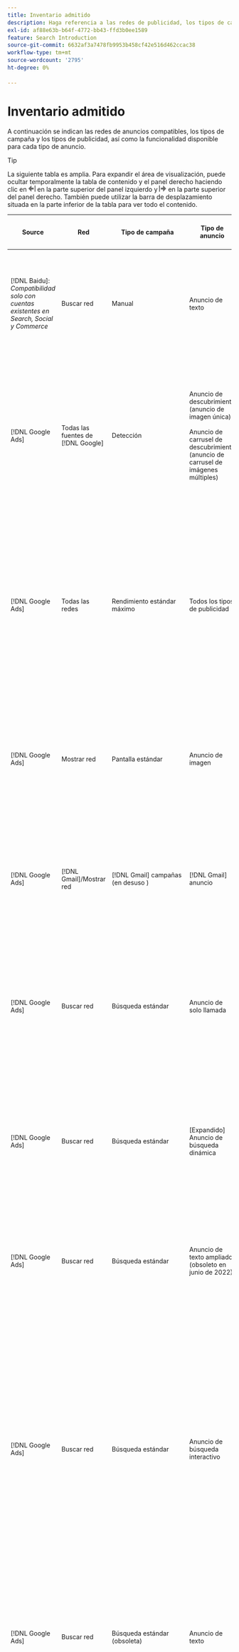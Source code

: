 ```yaml
---
title: Inventario admitido
description: Haga referencia a las redes de publicidad, los tipos de campaña y los tipos de publicidad admitidos.
exl-id: af88e63b-b64f-4772-bb43-ffd3b0ee1589
feature: Search Introduction
source-git-commit: 6632af3a7478fb9953b458cf42e516d462ccac38
workflow-type: tm+mt
source-wordcount: '2795'
ht-degree: 0%

---
```


# Inventario admitido

A continuación se indican las redes de anuncios compatibles, los tipos de campaña y los tipos de publicidad, así como la funcionalidad disponible para cada tipo de anuncio.

>[!TIP]
>
>La siguiente tabla es amplia. Para expandir el área de visualización, puede ocultar temporalmente la tabla de contenido y el panel derecho haciendo clic en ![Ocultar panel izquierdo](/help/dsp/assets/hide-left-pane.png "Ocultar panel izquierdo") en la parte superior del panel izquierdo y ![Ocultar panel derecho](/help/dsp/assets/hide-right-pane.png "Ocultar panel derecho") en la parte superior del panel derecho. También puede utilizar la barra de desplazamiento situada en la parte inferior de la tabla para ver todo el contenido.

| Source | Red | Tipo de campaña | Tipo de anuncio | Sincronizar y ver | Crear/editar | Seguimiento[^1] | Optimización | Informe[^2] | Soporte técnico de Adobe Analytics[^3] |
|----|----|----|----|----|----|----|----|----|----|
| [!DNL Baidu]: *Compatibilidad solo con cuentas existentes en Search, Social y Commerce* | Buscar red | Manual | Anuncio de texto | Sincronización automática mediante API | Utilizando [vistas de administración de campañas](/help/search-social-commerce/campaign-management/campaigns/campaign-management-options.md) y [hojas de edición por lotes](/help/search-social-commerce/campaign-management/bulksheets/bulksheet-about.md) | Sí | Campañas solo con estrategia de oferta de CPC manual | Datos de nivel de anuncio | Datos de Analytics para buscar, medios sociales y Commerce<br><br>Datos de nivel de anuncio de Search, Social y Commerce a Analytics |
| [!DNL Google Ads] | Todas las fuentes de [!DNL Google] | Detección | Anuncio de descubrimiento (anuncio de imagen única)<br><br>Anuncio de carrusel de descubrimiento (anuncio de carrusel de imágenes múltiples) | Sincronización automática mediante API | — | Sí | En portafolios híbridos solamente se establecen <br><br>los objetivos de ofertas y de estrategia de oferta en el nivel de campaña, junto con los presupuestos de campaña, según corresponda para el tipo de optimización. | Datos de nivel de anuncio | Datos de nivel de anuncio en Search, Social y Commerce [con el código de seguimiento de ID de AMO actualizado](/help/integrations/analytics/ids.md#amo-id-formats)[^4]<br><br>Datos de nivel de anuncio de Search, Social y Commerce a Analytics |
| [!DNL Google Ads] | Todas las redes | Rendimiento estándar máximo | Todos los tipos de publicidad | Sincronización automática mediante API | Cree o edite recursos de campañas y cárguelos dentro de la configuración de campañas en [!UICONTROL Campaigns] > [!UICONTROL Campaigns]<br><br>Solo está disponible la configuración necesaria. Para ver la configuración opcional y enumerar grupos, inicie sesión en el editor de [!DNL [!DNL Google Ads] Ads]. | Sí | En portafolios híbridos, solo se establecen <br><br>objetivos de estrategia de oferta en el nivel de campaña, junto con los presupuestos de campaña. | Datos de nivel de campaña<br><br>Los datos de los grupos de anuncios no están disponibles y la red de anuncios no proporciona datos de nivel de anuncios. | Datos de Analytics a los datos de Search, Social y Commerce<br><br>Datos de campaña de Search, Social y Commerce a Analytics. Requiere el [código de seguimiento de ID de AMO](/help/integrations/analytics/ids.md#amo-id-formats) actualizado. |
| [!DNL Google Ads] | Mostrar red | Pantalla estándar | Anuncio de imagen | Sincronización automática mediante API | Editar la dirección URL y el estado solo mediante [hojas de edición masiva](/help/search-social-commerce/campaign-management/bulksheets/bulksheet-about.md) | Sí, cuando agrega manualmente etiquetas de rastreo de clics a plantillas de seguimiento dentro de la red de publicidad | — | Datos de nivel de anuncio, pero sin datos de visualización | Datos de Analytics a Search, Social y Commerce<br><br>Datos de nivel de anuncio de Search, Social y Commerce a Analytics, pero sin datos de visualización |
| [!DNL Google Ads] | [!DNL Gmail]/Mostrar red | [!DNL Gmail] campañas (en desuso ) | [!DNL Gmail] anuncio | Sin sincronización | — | — | — | Solo datos heredados de nivel de campaña | Datos de Analytics heredados a Search, Social y Commerce<br><br>Datos de nivel de campaña heredados de Search, Social y Commerce a Analytics |
| [!DNL Google Ads] | Buscar red | Búsqueda estándar | Anuncio de solo llamada | Sincronización automática mediante API | Usando [vistas de administración de campañas](/help/search-social-commerce/campaign-management/campaigns/campaign-management-options.md) | Sí, mediante el sufijo de página de aterrizaje de nivel de cuenta y la plantilla de seguimiento, o bien agregándolos manualmente al nivel de anuncio en el Administrador de [!DNL [!DNL Google Ads] anuncios] | — | Solo impresiones y clics a nivel de grupo de anuncios desde la red de publicidad; sin ingresos | — |
| [!DNL Google Ads] | Buscar red | Búsqueda estándar | \[Expandido\] Anuncio de búsqueda dinámica | Sincronización automática mediante API | Utilizando [vistas de administración de campañas](/help/search-social-commerce/campaign-management/campaigns/campaign-management-options.md) y [hojas de edición por lotes](/help/search-social-commerce/campaign-management/bulksheets/bulksheet-about.md) | Sí | Sí<br><br>Para grupos de anuncios cuando la campaña especifica un dominio de sitio web; de lo contrario, para destinos de búsqueda dinámica. | Datos de nivel de campaña y de grupo de anuncios<br><br>La red de anuncios no proporciona datos de nivel de anuncios. | Datos de Analytics para buscar, medios sociales y Commerce<br><br>Datos de nivel de campaña y de grupo de publicidad de Buscar, medios sociales y Commerce a Analytics |
| [!DNL Google Ads] | Buscar red | Búsqueda estándar | Anuncio de texto ampliado (obsoleto en junio de 2022) | Sincronización automática mediante API | Eliminación solo mediante [vistas de administración de campañas](/help/search-social-commerce/campaign-management/campaigns/campaign-management-options.md), [hojas de edición por lotes](/help/search-social-commerce/campaign-management/bulksheets/bulksheet-about.md) y [fuentes de administración de inventario](/help/search-social-commerce/campaign-management/inventory-feeds/inventory-feeds-about.md) | Sí | — | Datos de nivel de anuncio | Datos de Analytics para buscar, medios sociales y Commerce<br><br>Datos de nivel de anuncio de Search, Social y Commerce a Analytics |
| [!DNL Google Ads] | Buscar red | Búsqueda estándar | Anuncio de búsqueda interactivo | Sincronización automática mediante API | Usando [vistas de administración de campañas](/help/search-social-commerce/campaign-management/campaigns/campaign-management-options.md), [hojas de edición masiva](/help/search-social-commerce/campaign-management/bulksheets/bulksheet-about.md) y [fuentes de administración de inventario](/help/search-social-commerce/campaign-management/inventory-feeds/inventory-feeds-about.md) | Sí | Sí | Datos de nivel de anuncio para todos los elementos de anuncio disponibles<br><br><b>Nota:</b> Los anuncios de [!DNL [!DNL Google Ads]] no proporcionan datos fuera de sus editores nativos sobre las combinaciones de texto que se mostraron como anuncios. Para obtener más información sobre cómo generar informes para cada combinación de texto, consulte la documentación de [[!DNL [!DNL Google Ads] Anuncios]](https://support.google.com/google-ads/answer/7684791). | Datos de Analytics para buscar, medios sociales y Commerce<br><br>Datos de nivel de anuncio de Search, Social y Commerce a Analytics |
| [!DNL Google Ads] | Buscar red | Búsqueda estándar (obsoleta) | Anuncio de texto | Sincronización automática mediante API | El estado cambia a anuncios existentes solamente usando [hojas de edición por lotes](/help/search-social-commerce/campaign-management/bulksheets/bulksheet-about.md) | Sí | Sí | Datos de nivel de anuncio | Datos de Analytics para buscar, medios sociales y Commerce<br><br>Datos de nivel de anuncio de Search, Social y Commerce a Analytics |
| [!DNL Google Ads] | Buscar red | Búsqueda estándar | <i>Extensión de anuncio:</i><br><br>Vínculo de sitio (nivel de cuenta, campaña y grupo de anuncios) | Sincronización automática mediante API | Utilizando [vistas de administración de campañas](/help/search-social-commerce/campaign-management/campaigns/campaign-management-options.md) y [hojas de edición por lotes](/help/search-social-commerce/campaign-management/bulksheets/bulksheet-about.md) | —<br><br>Los vínculos de sitio tienen un campo &quot;Plantilla de seguimiento&quot;, pero Search, Social y Commerce asignan los clics y las conversiones resultantes a la palabra clave asociada, no al vínculo de sitio individual. | — Buscar, Social y Commerce no optimizan el vínculo a sitios. En su lugar, se optimiza según la palabra clave asociada con el anuncio en el que se incluye el vínculo de sitio. | —<br><br>Hay disponibles datos para la palabra clave asociada. En [!DNL Google Ads], puede ver datos de rendimiento de nivel de vínculo de sitio en la ficha [!DNL Campaigns] > pestaña [!DNL Ad Extensions].<br><br>Para ver qué conversiones individuales resultaron de un clic en un vínculo a un sitio, genere un [Informe de transacciones](/help/search-social-commerce/reports/management/basic-advanced/transaction-report.md). El valor de columna [!UICONTROL Link Type] para un vínculo de sitio es <code>sl:&lt;Texto del vínculo de sitio></code>, como sl:Consulte Ofertas actuales. | Datos solo para la palabra clave asociada de Search, Social y Commerce a Analytics |
| [!DNL Google Ads] | Buscar red | Búsqueda estándar | <i>Otras extensiones de anuncio:</i><br><br>Extensión de llamada<br><br>Extensión de ubicación<br><br>Extensión de teléfono | Sincronización automática mediante API | Administre extensiones de llamadas y teléfonos con [vistas de administración de campañas](/help/search-social-commerce/campaign-management/campaigns/campaign-management-options.md).<br><br>Las extensiones de ubicación no están disponibles; las asociaciones de extensión de ubicación existentes se sincronizan, pero solo se pueden eliminar. | —<br><br>Los vínculos de sitio tienen un campo &quot;Plantilla de seguimiento&quot;, pero Search, Social y Commerce asignan los clics y las conversiones resultantes a la palabra clave asociada, no al vínculo de sitio individual.<br><br>Los otros tipos de extensiones de anuncio no tienen una dirección URL que rastrear y Search, Social y Commerce no pueden asignarles datos de conversión. | — | —<br><br>[!DNL Google Ads] asigna los clics en una extensión de anuncio a la palabra clave asociada con el anuncio en el que se incluye la extensión.<br><br>No hay datos de costos o clics en el nivel de extensión disponibles en Search, Social y Commerce. En [!DNL Google Ads], puede ver los datos de costos y clics en el nivel de extensión en la ficha [!DNL Campaigns] > [!DNL Ad Extensions].<br><br>Para ver qué conversiones individuales resultaron de un clic en un vínculo de sitio, genere un [Informe de transacciones](/help/search-social-commerce/reports/management/basic-advanced/transaction-report.md). La columna [!UICONTROL Link Type] de un vínculo de sitio es <code>sl:&lt;Texto del vínculo de sitio></code>, como sl:Consulte Ofertas actuales. | Datos solo para la palabra clave asociada de Search, Social y Commerce a Analytics |
| [!DNL Google Ads] | Red de compras | Compras estándar | Anuncio de compra de productos (tipo creativo &quot;Producto&quot;) | Sincronización automática mediante API | La copia de anuncio se genera automáticamente para los grupos de productos en el grupo de anuncios. Editar el estado del anuncio solo mediante [hojas de edición masiva](/help/search-social-commerce/campaign-management/bulksheets/bulksheet-about.md) y [fuentes de administración de inventario](/help/search-social-commerce/campaign-management/inventory-feeds/inventory-feeds-about.md)<br><br>Puede crear las campañas principales, los grupos de anuncios y los grupos de productos, y editar solo su estado mediante [vistas de administración de campañas](/help/search-social-commerce/campaign-management/campaigns/campaign-management-options.md), [hojas de edición masiva](/help/search-social-commerce/campaign-management/bulksheets/bulksheet-about.md) y [fuentes de administración de inventario](/help/search-social-commerce/campaign-management/inventory-feeds/inventory-feeds-about.md). | Sí, cuando agrega manualmente etiquetas de rastreo de clics a plantillas de seguimiento dentro de la red de publicidad | Sí | Los datos de nivel de campaña, grupo de anuncios y grupo de productos [!DNL Google Ads] no proporcionan datos de rendimiento de nivel de anuncios para las campañas de compras. | Datos de Analytics para los datos de nivel de búsqueda, social y de Commerce <br><br>Campaign-, grupo de anuncios y grupo de productos desde Search, Social y Commerce hasta Analytics |
| [!DNL Google Ads] | [!DNL YouTube] | Vídeo | Anuncio de vídeo | La sincronización requiere la inclusión de [opt-in](/help/search-social-commerce/tools/sync-inventory.md); mediante API<br><br>Solo detalles básicos de los anuncios, sin miniaturas | — | Sí, cuando agrega manualmente etiquetas de rastreo de clics a plantillas de seguimiento dentro de la red de publicidad | Campañas con la estrategia de oferta [!UICONTROL Maximize Conversions] solamente en portafolios híbridos<br><br>El portafolio híbrido solo debe incluir [!DNL YouTube] campañas. | Datos de nivel de campaña y de grupo de anuncios<br><br>La red de anuncios no proporciona datos de nivel de anuncios. | Datos de Analytics para buscar, medios sociales y Commerce<br><br>Datos de nivel de campaña y de grupo de publicidad de Buscar, medios sociales y Commerce a Analytics |
| [!DNL Microsoft Advertising] | Todas las redes | Rendimiento estándar máximo | Todos los tipos de publicidad | Sincronización automática mediante API | Crear/editar campañas en [!UICONTROL Campaigns] > [!UICONTROL Campaigns]. | Sí | En portafolios híbridos, solo se establecen <br><br>objetivos de estrategia de oferta en el nivel de campaña, junto con los presupuestos de campaña. | Datos de nivel de campaña<br><br>La red de anuncios no proporciona datos de nivel de anuncio. | — |
| [!DNL Microsoft Advertising] | Audience Network | Tipos de campañas de audiencia: <br><br>&quot;[!UICONTROL Audience (image)]&quot; y &quot;[!UICONTROL Audience] (fuente)&quot;) | Anuncio interactivo<br><br>Incluye anuncios basados en imágenes y anuncios basados en fuentes de productos solo para la red de audiencias | Sincronización automática mediante API | Utilizando [vistas de administración de campañas](/help/search-social-commerce/campaign-management/campaigns/campaign-management-options.md) y [hojas de edición por lotes](/help/search-social-commerce/campaign-management/bulksheets/bulksheet-about.md) | Sí | Campañas CPC (eCPC) mejoradas; campañas con la estrategia de oferta [!UICONTROL Maximize Conversions] en portafolios híbridos | Datos de nivel de anuncio | Datos de Analytics para buscar, medios sociales y Commerce<br><br>Datos de nivel de anuncio de Search, Social y Commerce a Analytics |
| [!DNL Microsoft Advertising] | Audience Network | [!UICONTROL Audience Video] | Anuncio interactivo | Sincronización automática mediante API | Puede crear campañas principales y grupos de anuncios usando [vistas de administración de campañas](/help/search-social-commerce/campaign-management/campaigns/campaign-management-options.md). | Sí | Sí para campañas CPC (eCPC) mejoradas<br><br>No disponible para campañas de CPC | Datos de nivel de anuncio | Datos de Analytics para buscar, medios sociales y Commerce<br><br>Datos de nivel de anuncio de Search, Social y Commerce a Analytics |
| [!DNL Microsoft Advertising] | Audience Network | [!UICONTROL Audience CTV Video] | Anuncio interactivo | Sincronización automática mediante API | Puede crear campañas principales y grupos de anuncios usando [vistas de administración de campañas](/help/search-social-commerce/campaign-management/campaigns/campaign-management-options.md). | Sí | Sí para campañas CPC (eCPC) mejoradas<br><br>No disponible para campañas de CPC | Datos de nivel de anuncio | Datos de Analytics para buscar, medios sociales y Commerce<br><br>Datos de nivel de anuncio de Search, Social y Commerce a Analytics |
| [!DNL Microsoft Advertising] | Audience Network | Buscar | Anuncio de texto expandido con &quot;[!DNL Prefer Audience Ad Format]&quot; seleccionado | Sincronización automática mediante API | Uso de [vistas de administración de campañas](/help/search-social-commerce/campaign-management/campaigns/campaign-management-options.md)<br><br>No se admiten extensiones de anuncios de imágenes | Sí | Sí | Datos de nivel de anuncio | Datos de Analytics para buscar, medios sociales y Commerce<br><br>Datos de nivel de anuncio de Search, Social y Commerce a Analytics |
| [!DNL Microsoft Advertising] | Redes de audiencia y búsqueda | Campañas de compra para marcas: <br><br>Compras con marca: usa la estrategia de oferta [!UICONTROL Manual CPC]<br><br>Promociones de marca: usa la estrategia de oferta [!UICONTROL Cost per Sale] | Anuncio de producto | Sincronización automática mediante API | Puede crear la campaña principal, el grupo de anuncios y los grupos de productos mediante [vistas de administración de campañas](/help/search-social-commerce/campaign-management/campaigns/campaign-management-options.md). | Sí | No | Datos de nivel de grupo de productos | Datos de Analytics para buscar, medios sociales y Commerce<br><br>Datos de nivel de grupo de productos de Search, Social y Commerce a Analytics |
| [!DNL Microsoft Advertising] | [!DNL Microsoft Store] | Publicidad en tienda | Anuncio de producto | Sincronización automática mediante API | Puede crear la campaña principal, el grupo de anuncios y los grupos de productos mediante [vistas de administración de campañas](/help/search-social-commerce/campaign-management/campaigns/campaign-management-options.md). | Sí | Sí para [!UICONTROL Manual CPC] campañas. <br><br>No disponible para [!UICONTROL Manual CPA] campañas. | Datos de nivel de grupo de productos | Datos de Analytics para buscar, medios sociales y Commerce<br><br>Datos de nivel de grupo de productos de Search, Social y Commerce a Analytics |
| [!DNL Microsoft Advertising] | Buscar red | Buscar | \[Expandido\] Anuncio de búsqueda dinámica | Sincronización automática mediante API | Utilizando [vistas de administración de campañas](/help/search-social-commerce/campaign-management/campaigns/campaign-management-options.md) y [hojas de edición por lotes](/help/search-social-commerce/campaign-management/bulksheets/bulksheet-about.md) | Sí | Sí | Datos de nivel de anuncio | Datos de Analytics para buscar, medios sociales y Commerce<br><br>Datos de nivel de anuncio de Search, Social y Commerce a Analytics |
| [!DNL Microsoft Advertising] | Buscar red | Buscar | Anuncio de texto ampliado (obsoleto en febrero de 2023) | Sincronización automática mediante API | Editar el estado de los anuncios existentes solo mediante [vistas de administración de campañas](/help/search-social-commerce/campaign-management/campaigns/campaign-management-options.md), [hojas de edición por lotes](/help/search-social-commerce/campaign-management/bulksheets/bulksheet-about.md) y [fuentes de administración de inventario](/help/search-social-commerce/campaign-management/inventory-feeds/inventory-feeds-about.md) | Sí | Sí | Datos de nivel de anuncio | Datos de Analytics para buscar, medios sociales y Commerce<br><br>Datos de nivel de anuncio de Search, Social y Commerce a Analytics |
| [!DNL Microsoft Advertising] | Buscar red | Buscar | Anuncio multimedia | Sincronización automática mediante API | Usando [vistas de administración de campañas](/help/search-social-commerce/campaign-management/campaigns/campaign-management-options.md). Editar la compatibilidad también para estados y direcciones URL solo en [hojas de edición masiva](/help/search-social-commerce/campaign-management/bulksheets/bulksheet-about.md) | Sí | Sí | Datos de nivel de anuncio | Datos de Analytics para buscar, medios sociales y Commerce<br><br>Datos de nivel de anuncio de Search, Social y Commerce a Analytics |
| [!DNL Microsoft Advertising] | Buscar red | Buscar | Anuncio de búsqueda interactivo | Sincronización automática mediante API | Usando [vistas de administración de campañas](/help/search-social-commerce/campaign-management/campaigns/campaign-management-options.md), [hojas de edición masiva](/help/search-social-commerce/campaign-management/bulksheets/bulksheet-about.md) y [fuentes de administración de inventario](/help/search-social-commerce/campaign-management/inventory-feeds/inventory-feeds-about.md) | Sí | Sí | Datos de nivel de anuncio | Datos de Analytics para buscar, medios sociales y Commerce<br><br>Datos de nivel de anuncio de Search, Social y Commerce a Analytics |
| [!DNL Microsoft Advertising] | Buscar red | Buscar | Anuncio de texto estándar (obsoleto en 2017) | Sincronización automática mediante API | Editar solo usando [vistas de administración de campañas](/help/search-social-commerce/campaign-management/campaigns/campaign-management-options.md) y [hojas de edición por lotes](/help/search-social-commerce/campaign-management/bulksheets/bulksheet-about.md) | Sí | Sí | Datos de nivel de anuncio | Datos de Analytics para buscar, medios sociales y Commerce<br><br>Datos de nivel de anuncio de Search, Social y Commerce a Analytics |
| [!DNL Microsoft Advertising] | Buscar red | Búsqueda estándar | <i>Extensión de anuncio:</i><br><br>Vínculo de sitio (a nivel de campaña) | Sincronización automática mediante API | Utilizando [vistas de administración de campañas](/help/search-social-commerce/campaign-management/campaigns/campaign-management-options.md) y [hojas de edición por lotes](/help/search-social-commerce/campaign-management/bulksheets/bulksheet-about.md) | —<br><br>Los vínculos de sitio de nivel de campaña tienen un campo &quot;[!UICONTROL Tracking Template]&quot;, pero los mapas de Search, Social y Commerce hacen clic y generan conversiones a la palabra clave asociada, no al vínculo de sitio individual. | —<br><br>Search, Social y Commerce no optimizan el vínculo al sitio. En su lugar, se optimiza según la palabra clave asociada con el anuncio en el que se incluye el vínculo de sitio. | —<br><br>Hay disponibles datos para la palabra clave asociada. Para los datos de rendimiento de nivel de vínculo de sitio, use [!DNL Microsoft Advertising] editor de anuncios.<br><br>Para ver qué conversiones individuales resultaron de un clic en un vínculo a un sitio, genere un [Informe de transacciones](/help/search-social-commerce/reports/management/basic-advanced/transaction-report.md). La columna [!UICONTROL Link Type] de un vínculo de sitio es <code>sl:&lt;Texto del vínculo de sitio></code>, como sl:Consulte Ofertas actuales. | Datos solo para la palabra clave asociada de Search, Social y Commerce a Analytics |
| [!DNL Microsoft Advertising] | Red de compras | Compras estándar | Anuncio de producto | Sincronización automática mediante API | Las líneas de promociones solo usan [vistas de administración de campañas](/help/search-social-commerce/campaign-management/campaigns/campaign-management-options.md) y [hojas de edición por lotes](/help/search-social-commerce/campaign-management/bulksheets/bulksheet-about.md); los anuncios se generan automáticamente. Puede crear la campaña principal, el grupo de anuncios y los grupos de productos mediante [vistas de administración de campañas](/help/search-social-commerce/campaign-management/campaigns/campaign-management-options.md), [hojas de edición masiva](/help/search-social-commerce/campaign-management/bulksheets/bulksheet-about.md) y [fuentes de administración de inventario](/help/search-social-commerce/campaign-management/inventory-feeds/inventory-feeds-about.md). | Sí, cuando agrega manualmente etiquetas de rastreo de clics a plantillas de seguimiento dentro de la red de publicidad | Sí | Datos de nivel de anuncio<br><br>Para ver qué conversiones individuales resultaron de un clic en un anuncio de compra, genere un [Informe de transacciones](/help/search-social-commerce/reports/management/basic-advanced/transaction-report.md); la columna [!UICONTROL Link Type] para una lista de productos es `pla:&lt;product ID&gt;`, como play:8525822. | Datos de Analytics para buscar, medios sociales y Commerce<br><br>Datos de nivel de anuncio de Search, Social y Commerce a Analytics |
| [!DNL Microsoft Advertising] | Red de compras: compras inteligentes | Compras inteligentes (función de Beta en Search, Social y Commerce) | Anuncio de producto | La sincronización automática mediante API es predeterminada, pero se puede [desactivar](/help/search-social-commerce/tools/sync-inventory.md) | — | Sí, cuando agrega manualmente etiquetas de rastreo de clics a plantillas de seguimiento dentro de la red de publicidad | Buscar campañas con las estrategias de oferta [!UICONTROL Maximize Conversion Value] y [!UICONTROL tROAS] solo en portafolios híbridos<br><br>El objetivo debe incluir solo [!DNL Adobe] métricas y debe habilitar la carga de objetivos de Search, Social y Commerce en [!DNL Microsoft Advertising]. | Datos de nivel de anuncio<br><br>Para ver qué conversiones individuales resultaron de un clic en un anuncio de compra, genere un [Informe de transacciones](/help/search-social-commerce/reports/management/basic-advanced/transaction-report.md); la columna [!UICONTROL Link Type] para una lista de productos es `pla:&lt;product ID&gt;`, como play:8525822. | Datos de Analytics para buscar, medios sociales y Commerce<br><br>Datos de nivel de anuncio de Search, Social y Commerce a Analytics |
| [!DNL Naver] | Buscar red | Sitio web | Anuncio de texto | —<br><br>No hay sincronización, pero puede replicar manualmente la estructura de cuentas y cargar las métricas de tráfico diarias para la creación de informes y la atribución de conversión<br><br>Consulte &quot;[Implementar [!DNL Naver] cuentas de solo seguimiento](/help/search-social-commerce/campaign-management/naver-tracking-only-account-implement.md)&quot;. | —<br><br>Puede replicar o editar manualmente la estructura de la cuenta mediante [plantillas de hojas de edición masiva](/help/search-social-commerce/campaign-management/bulksheets/bulksheet-about.md). | Sí, cuando agrega etiquetas de rastreo de clics a la configuración de palabras clave dentro de la red de anuncios | —<br><br>Sin pujas | Datos de nivel de anuncio | Datos de Analytics para Search, Social y Commerce, pero no viceversa |
| [!DNL Pinterest] (la compatibilidad de sincronización finalizó en 2022) | Buscar red | Campañas de tráfico solo con ubicaciones de búsqueda y grupos de anuncios con segmentación por palabras clave | Pin promocionado | No se sincronizó<br><br>La información de cuentas heredadas hasta el 21 de julio de 2022 está disponible como solo lectura. | — | — | — | Las impresiones y clics heredados a nivel de anuncio solo de Pinterest, pero sin ingresos, se sincronizaron hasta el 21 de julio de 2022. | Datos de Analytics para Search, Social y Commerce, pero no viceversa |
| [!DNL Yahoo! Display Network] | Mostrar red | Mostrar | Anuncio de titular, anuncio de imagen interactivo | Sincronización automática mediante API, pero de solo lectura | — | Sí, cuando agrega manualmente etiquetas de rastreo de clics a plantillas de seguimiento dentro de la red de publicidad | Campañas con [!UICONTROL Manual CPC] solo estrategia de oferta<br><br>La misma oferta se aplica a todos los anuncios de un grupo de anuncios. | Datos de nivel de anuncio | Datos de Analytics para buscar, medios sociales y Commerce<br><br>Datos de nivel de anuncio de Search, Social y Commerce a Analytics |
| [!DNL Yahoo! Display Network] | Buscar red | Buscar | Anuncio de texto (largo y corto) | Sincronización automática mediante API | — | Sí, cuando agrega manualmente etiquetas de rastreo de clics a plantillas de seguimiento dentro de la red de publicidad | Campañas con solo estrategia de oferta de CPC manual<br><br>La misma oferta se aplica a todos los anuncios de un grupo de anuncios. | Datos de nivel de anuncio | Datos de Analytics para buscar, medios sociales y Commerce<br><br>Datos de nivel de anuncio de Search, Social y Commerce a Analytics |
| [!DNL Yahoo! Japan Ads] | Buscar red | Búsqueda patrocinada | Anuncio de texto extendido <br><br>(solo anuncios heredados; obsoleto en septiembre de 2022 en lugar de la búsqueda adaptable) | Sincronización automática mediante API | Eliminar solo mediante [vistas de administración de campañas](/help/search-social-commerce/campaign-management/campaigns/campaign-management-options.md), [hojas de edición por lotes](/help/search-social-commerce/campaign-management/bulksheets/bulksheet-about.md) y [fuentes de administración de inventario](/help/search-social-commerce/campaign-management/inventory-feeds/inventory-feeds-about.md) | Sí | Solo campañas con [!UICONTROL Manual CPC] estrategia de oferta | Datos de nivel de anuncio | Datos de Analytics para buscar, medios sociales y Commerce<br><br>Datos de nivel de anuncio de Search, Social y Commerce a Analytics |
| [!DNL Yahoo! Japan Ads] | Buscar red | Búsqueda patrocinada | Anuncio de búsqueda interactivo | Sincronización automática mediante API | — | Sí, cuando agrega manualmente etiquetas de rastreo de clics dentro de la red de publicidad | Solo campañas con [!UICONTROL Manual CPC] estrategia de oferta | Datos de nivel de anuncio | Datos de Analytics para buscar, medios sociales y Commerce<br><br>Datos de nivel de anuncio de Search, Social y Commerce a Analytics |
| [!DNL Yahoo! Japan Ads] | Buscar red | Búsqueda patrocinada | Anuncio de texto estándar (obsoleto en 2017) | Sincronización automática mediante API | Eliminar solo mediante [hojas de edición masiva](/help/search-social-commerce/campaign-management/bulksheets/bulksheet-about.md) | Sí | Solo campañas con [!UICONTROL Manual CPC] estrategia de oferta | Datos de nivel de anuncio | Datos de Analytics para buscar, medios sociales y Commerce<br><br>Datos de nivel de anuncio de Search, Social y Commerce a Analytics |
| [!DNL Yahoo Native] (la compatibilidad de sincronización finalizó en 2022) | Red nativa | Nativo | Anuncio de texto | No hay información de cuenta heredada de sincronización<br><br>hasta el 10 de marzo de 2022 disponible como de solo lectura. | — | — | — | —<br><br>Datos de nivel de anuncio heredados que se sincronizaron hasta el 10 de marzo de 2022. | Datos de Analytics para Search, Social y Commerce, pero no viceversa |
| [!DNL Yandex] | Buscar red | Buscar | Anuncio de texto | Sincronización automática mediante API | Usando [vistas de administración de campañas](/help/search-social-commerce/campaign-management/campaigns/campaign-management-options.md), [hojas de edición masiva](/help/search-social-commerce/campaign-management/bulksheets/bulksheet-about.md) y [fuentes de administración de inventario](/help/search-social-commerce/campaign-management/inventory-feeds/inventory-feeds-about.md) | Sí | Campañas solo con estrategia de oferta de CPC | Datos de nivel de anuncio | Datos de Analytics para buscar, medios sociales y Commerce<br><br>Datos de nivel de anuncio de Search, Social y Commerce a Analytics |
| [!DNL Yandex] | Mostrar red | Visualización/Contenido | Anuncio de texto | Sincronización automática mediante API | Usando [vistas de administración de campañas](/help/search-social-commerce/campaign-management/campaigns/campaign-management-options.md), [hojas de edición masiva](/help/search-social-commerce/campaign-management/bulksheets/bulksheet-about.md) y [fuentes de administración de inventario](/help/search-social-commerce/campaign-management/inventory-feeds/inventory-feeds-about.md) | Sí | Campañas solo con estrategia de oferta de CPC | Datos de nivel de anuncio | Datos de Analytics para buscar, medios sociales y Commerce<br><br>Datos de nivel de anuncio de Search, Social y Commerce a Analytics |

[^1]: En la mayoría de las redes de anuncios y tipos de campañas, al habilitar la configuración de seguimiento &quot;[!UICONTROL EF Redirect]&quot; y &quot;[!UICONTROL Auto Upload]&quot; para una campaña activa (establecida en el nivel de campaña o heredada de la configuración de la cuenta), Search, Social y Commerce crea y carga automáticamente las direcciones URL de seguimiento de los componentes del grupo de anuncios en la red de anuncios cada vez que se sincroniza con ella. De lo contrario, debe generar direcciones URL de seguimiento y agregarlas a la configuración de la cuenta, la campaña o el componente de campaña. Consulte &quot;[Cuándo y cómo generar URL de seguimiento de clics por red de anuncios y objeto](/help/search-social-commerce/tracking/click-tracking-ways-to-generate.md)&quot;.

[^2]: consulte &quot;Tipos de portafolios aptos por estrategia de oferta de campaña&quot; en la Guía de optimización, que está disponible en Search, Social y Commerce.

[^3]: Requiere una integración con Adobe Analytics. Consulte &quot;[Información general de Analytics para el Adobe Advertising](https://experienceleague.adobe.com/docs/advertising/integrations/analytics/overview.html)&quot;.

[^4]: los datos de [!DNL Analytics] se envían a Search, Social y Commerce mediante el parámetro de seguimiento de ID de AMO actualizado (a partir de `s_kwcid`), independientemente del formato de ID de AMO que utilice normalmente para la cuenta. Si normalmente utiliza la versión anterior del ID de AMO, le recomendamos que actualice al nuevo formato de ID de AMO para disfrutar de la mejor experiencia. Sin embargo, aunque los datos de clics/costes y los datos de ingresos se rastreen con distintos ID de AMO, ambos conjuntos de datos se clasifican y agregan completamente en la misma campaña y cuenta.
